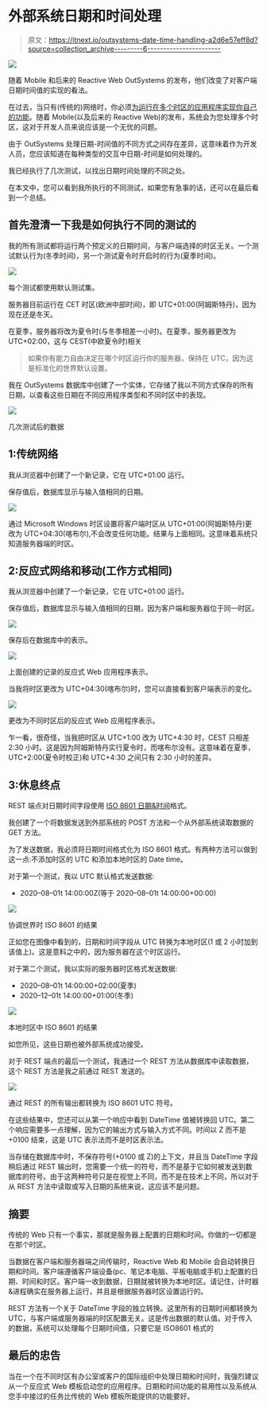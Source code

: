 # 外部系统日期和时间处理

> 原文：<https://itnext.io/outsystems-date-time-handling-a2d6e57eff8d?source=collection_archive---------6----------------------->

![](img/283ed0f72b0c38748358e869785c35ed.png)

随着 Mobile 和后来的 Reactive Web OutSystems 的发布，他们改变了对客户端日期时间值的实现的看法。

在过去，当只有(传统的)网络时，你必须[为运行在多个时区的应用程序实现你自己的功能](https://www.outsystems.com/forge/component-overview/500/time-zone)。随着 Mobile(以及后来的 Reactive Web)的发布，系统会为您处理多个时区，这对于开发人员来说应该是一个无忧的问题。

由于 OutSystems 处理日期-时间值的不同方式之间存在差异，这意味着作为开发人员，您应该知道在每种类型的交互中日期-时间是如何处理的。

我已经执行了几次测试，以找出日期时间处理的不同之处。

在本文中，您可以看到我所执行的不同测试，如果您有急事的话，还可以在最后看到一个总结。

## 首先澄清一下我是如何执行不同的测试的

我的所有测试都将运行两个预定义的日期时间，与客户端选择的时区无关。一个测试默认行为(冬季时间)，另一个测试夏令时开启时的行为(夏季时间)。

![](img/bc75d55688200b48711a128edc42b569.png)

每个测试都使用默认测试集。

服务器目前运行在 CET 时区(欧洲中部时间)，即 UTC+01:00(阿姆斯特丹)，因为现在还是冬天。

在夏季，服务器将改为夏令时(与冬季相差一小时)。在夏季，服务器更改为 UTC+02:00，这与 CEST(中欧夏令时)相关

> 如果你有能力自由决定在哪个时区运行你的服务器，保持在 UTC，因为这是标准化的世界默认设置。

我在 OutSystems 数据库中创建了一个实体，它存储了我以不同方式保存的所有日期，以查看这些日期在不同应用程序类型和不同时区中的表现。

![](img/5d8d9bed159e2de20d563b8b7b0159fa.png)

几次测试后的数据

## 1:传统网络

我从浏览器中创建了一个新记录，它在 UTC+01:00 运行。

保存值后，数据库显示与输入值相同的日期。

![](img/86bb6ac2f488ab2293774798080f0851.png)

通过 Microsoft Windows 时区设置将客户端时区从 UTC+01:00(阿姆斯特丹)更改为 UTC+04:30(喀布尔),不会改变任何功能。结果与上面相同。这意味着系统只知道服务器端的时区。

## 2:反应式网络和移动(工作方式相同)

我从浏览器中创建了一个新记录，它在 UTC+01:00 运行。

保存值后，数据库显示与输入值相同的日期，因为客户端和服务器位于同一时区。

![](img/b91dcaf3b964cda9d422e848426b4a8c.png)

保存后在数据库中的表示。

![](img/dd0df157b1b6f4010ab9b1b0847312f0.png)

上面创建的记录的反应式 Web 应用程序表示。

当我将时区更改为 UTC+04:30(喀布尔)时，您可以直接看到客户端表示的变化。

![](img/b3fa368ace4ed1f5fba1a51a7d744808.png)

更改为不同时区后的反应式 Web 应用程序表示。

乍一看，很奇怪，当我把时区从 UTC+1:00 改为 UTC+4:30 时，CEST 只相差 2:30 小时。这是因为阿姆斯特丹实行夏令时，而喀布尔没有。这意味着在夏季，UTC+2:00(夏令时校正)和 UTC+4:30 之间只有 2:30 小时的差异。

## **3:休息终点**

REST 端点对日期时间字段使用 [ISO 8601 日期&时间](https://www.iso.org/iso-8601-date-and-time-format.html)格式。

我创建了一个将数据发送到外部系统的 POST 方法和一个从外部系统读取数据的 GET 方法。

为了发送数据，我必须将日期时间格式化为 ISO 8601 格式。有两种方法可以做到这一点:不添加时区的 UTC 和添加本地时区的 Date time。

对于第一个测试，我以 UTC 默认格式发送数据:

*   2020–08–01t 14:00:00Z(等于 2020–08–01t 14:00:00+00:00)

![](img/e12a9d7df0d765f96c0c526e6094838f.png)

协调世界时 ISO 8601 的结果

正如您在图像中看到的，日期和时间字段从 UTC 转换为本地时区(1 或 2 小时加到该值上)。这是意料之中的，因为服务器在这个时区运行。

对于第二个测试，我以实际的服务器时区格式发送数据:

*   2020–08–01t 14:00:00+02:00(夏季)
*   2020–12–01t 14:00:00+01:00(冬季)

![](img/3c4334df6dc082e15f1fdb48163872e9.png)

本地时区中 ISO 8601 的结果

如您所见，这些日期也被外部系统成功接受。

对于 REST 端点的最后一个测试，我通过一个 REST 方法从数据库中读取数据，这个 REST 方法是我之前通过 REST 发送的。

![](img/073f701c3239f29efec73ca56826552f.png)

通过 REST 的所有输出都转换为 ISO 8601 UTC 符号。

在这些结果中，您还可以从第一个响应中看到 DateTime 值被转换回 UTC。第二个响应需要多一点理解，因为它的输出方式与输入方式不同。时间以 Z 而不是+0100 结束，这是 UTC 表示法而不是时区表示法。

当存储在数据库中时，不保存符号(+0100 或 Z)的上下文，并且当 DateTime 字段稍后通过 REST 输出时，您需要一个统一的符号，而不是基于它如何被发送到数据库的符号。由于这两种符号只是在视觉上不同，而不是在技术上不同，所以对于从 REST 方法中读取或写入日期的系统来说，这应该不是问题。

## 摘要

传统的 Web 只有一个事实，那就是服务器上配置的日期和时间。你做的一切都是在那个时区。

当数据在客户端和服务器端之间传输时，Reactive Web 和 Mobile 会自动转换日期和时间。客户端遵循客户端设备(pc、笔记本电脑、平板电脑或手机)上配置的日期、时间和时区。客户端一收到数据，日期就被转换为本地时区。请记住，计时器&进程确实在服务器上运行，并且是根据服务器时区设置运行的。

REST 方法有一个关于 DateTime 字段的独立转换。这里所有的日期时间都转换为 UTC，与客户端或服务器端的时区配置无关。这是传出数据的默认值。对于传入的数据，系统可以处理每个日期时间值，只要它是 ISO8601 格式的

## 最后的忠告

当在一个在不同时区有办公室或客户的国际组织中处理日期和时间时，我强烈建议从一个反应式 Web 模板启动您的应用程序。日期和时间功能的易用性以及系统从您手中接过的任务比传统的 Web 模板所能提供的功能要好。